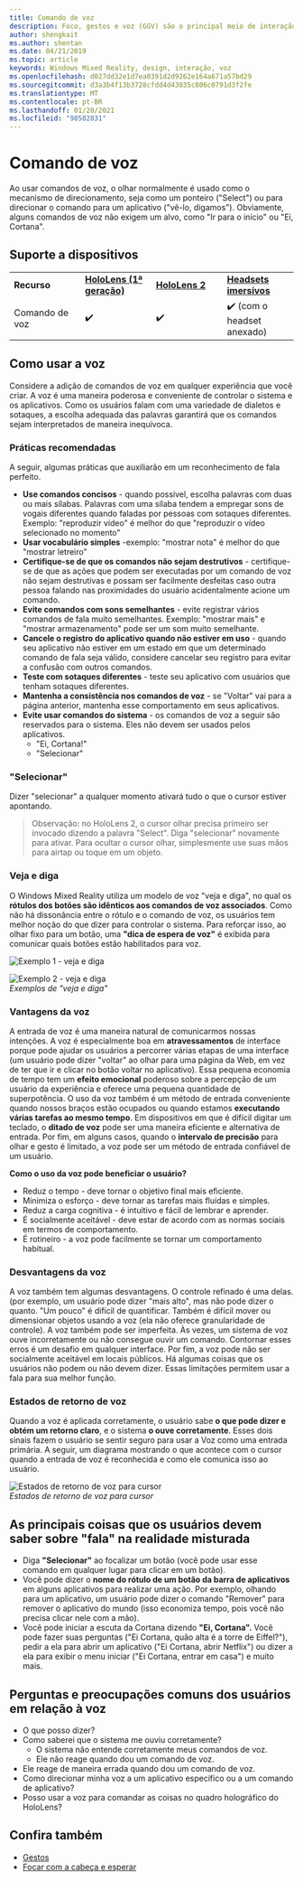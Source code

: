 ```yaml
---
title: Comando de voz
description: Foco, gestos e voz (GGV) são o principal meio de interação do HoloLens. Este artigo fornece orientação sobre design de voz.
author: shengkait
ms.author: shentan
ms.date: 04/21/2019
ms.topic: article
keywords: Windows Mixed Reality, design, interação, voz
ms.openlocfilehash: d027dd32e1d7ea0391d2d9262e164a671a57bd29
ms.sourcegitcommit: d3a3b4f13b3728cfdd4d43035c806c0791d3f2fe
ms.translationtype: MT
ms.contentlocale: pt-BR
ms.lasthandoff: 01/20/2021
ms.locfileid: "98582831"
---
```

# <a name="voice-commanding"></a>Comando de voz

Ao usar comandos de voz, o olhar normalmente é usado como o mecanismo de direcionamento, seja como um ponteiro ("Select") ou para direcionar o comando para um aplicativo ("vê-lo, digamos"). Obviamente, alguns comandos de voz não exigem um alvo, como "Ir para o início" ou "Ei, Cortana".


## <a name="device-support"></a>Suporte a dispositivos

<table>
    <colgroup>
    <col width="25%" />
    <col width="25%" />
    <col width="25%" />
    <col width="25%" />
    </colgroup>
    <tr>
        <td><strong>Recurso</strong></td>
        <td><a href="/hololens/hololens1-hardware"><strong>HoloLens (1ª geração)</strong></a></td>
        <td><a href="https://docs.microsoft.com/hololens/hololens2-hardware"><strong>HoloLens 2</strong></td>
        <td><a href="../discover/immersive-headset-hardware-details.md"><strong>Headsets imersivos</strong></a></td>
    </tr>
     <tr>
        <td>Comando de voz</td>
        <td>✔️</td>
        <td>✔️</td>
        <td>✔️ (com o headset anexado)</td>
    </tr>
</table>



## <a name="how-to-use-voice"></a>Como usar a voz

Considere a adição de comandos de voz em qualquer experiência que você criar. A voz é uma maneira poderosa e conveniente de controlar o sistema e os aplicativos. Como os usuários falam com uma variedade de dialetos e sotaques, a escolha adequada das palavras garantirá que os comandos sejam interpretados de maneira inequívoca.

### <a name="best-practices"></a>Práticas recomendadas

A seguir, algumas práticas que auxiliarão em um reconhecimento de fala perfeito.
* **Use comandos concisos** - quando possível, escolha palavras com duas ou mais sílabas. Palavras com uma sílaba tendem a empregar sons de vogais diferentes quando faladas por pessoas com sotaques diferentes. Exemplo: "reproduzir vídeo" é melhor do que "reproduzir o vídeo selecionado no momento"
* **Usar vocabulário simples** -exemplo: "mostrar nota" é melhor do que "mostrar letreiro"
* **Certifique-se de que os comandos não sejam destrutivos** - certifique-se de que as ações que podem ser executadas por um comando de voz não sejam destrutivas e possam ser facilmente desfeitas caso outra pessoa falando nas proximidades do usuário acidentalmente acione um comando.
* **Evite comandos com sons semelhantes** - evite registrar vários comandos de fala muito semelhantes. Exemplo: "mostrar mais" e "mostrar armazenamento" pode ser um som muito semelhante.
* **Cancele o registro do aplicativo quando não estiver em uso** - quando seu aplicativo não estiver em um estado em que um determinado comando de fala seja válido, considere cancelar seu registro para evitar a confusão com outros comandos.
* **Teste com sotaques diferentes** - teste seu aplicativo com usuários que tenham sotaques diferentes.
* **Mantenha a consistência nos comandos de voz** - se "Voltar" vai para a página anterior, mantenha esse comportamento em seus aplicativos.
* **Evite usar comandos do sistema** - os comandos de voz a seguir são reservados para o sistema. Eles não devem ser usados pelos aplicativos.
   * "Ei, Cortana!"
   * "Selecionar"

### <a name="select"></a>"Selecionar"

Dizer "selecionar" a qualquer momento ativará tudo o que o cursor estiver apontando. 

>Observação: no HoloLens 2, o cursor olhar precisa primeiro ser invocado dizendo a palavra "Select". Diga "selecionar" novamente para ativar. Para ocultar o cursor olhar, simplesmente use suas mãos para airtap ou toque em um objeto. 

### <a name="see-it-say-it"></a>Veja e diga

O Windows Mixed Reality utiliza um modelo de voz "veja e diga", no qual os **rótulos dos botões são idênticos aos comandos de voz associados**. Como não há dissonância entre o rótulo e o comando de voz, os usuários tem melhor noção do que dizer para controlar o sistema. Para reforçar isso, ao olhar fixo para um botão, uma **"dica de espera de voz"** é exibida para comunicar quais botões estão habilitados para voz.


![Exemplo 1 - veja e diga](../design/images/voice-seeitsayit1-640px.jpg)

![Exemplo 2 - veja e diga](../design/images/voice-seeitsayit2-640px.jpg)<br>
*Exemplos de "veja e diga"*

### <a name="voices-strengths"></a>Vantagens da voz

A entrada de voz é uma maneira natural de comunicarmos nossas intenções. A voz é especialmente boa em **atravessamentos** de interface porque pode ajudar os usuários a percorrer várias etapas de uma interface (um usuário pode dizer "voltar" ao olhar para uma página da Web, em vez de ter que ir e clicar no botão voltar no aplicativo). Essa pequena economia de tempo tem um **efeito emocional** poderoso sobre a percepção de um usuário da experiência e oferece uma pequena quantidade de superpotência. O uso da voz também é um método de entrada conveniente quando nossos braços estão ocupados ou quando estamos **executando várias tarefas ao mesmo tempo**. Em dispositivos em que é difícil digitar um teclado, o **ditado de voz** pode ser uma maneira eficiente e alternativa de entrada. Por fim, em alguns casos, quando o **intervalo de precisão** para olhar e gesto é limitado, a voz pode ser um método de entrada confiável de um usuário.

**Como o uso da voz pode beneficiar o usuário?**
* Reduz o tempo - deve tornar o objetivo final mais eficiente.
* Minimiza o esforço - deve tornar as tarefas mais fluídas e simples.
* Reduz a carga cognitiva - é intuitivo e fácil de lembrar e aprender.
* É socialmente aceitável - deve estar de acordo com as normas sociais em termos de comportamento.
* É rotineiro - a voz pode facilmente se tornar um comportamento habitual.

### <a name="voices-weaknesses"></a>Desvantagens da voz

A voz também tem algumas desvantagens. O controle refinado é uma delas. (por exemplo, um usuário pode dizer "mais alto", mas não pode dizer o quanto. "Um pouco" é difícil de quantificar. Também é difícil mover ou dimensionar objetos usando a voz (ela não oferece granularidade de controle). A voz também pode ser imperfeita. Às vezes, um sistema de voz ouve incorretamente ou não consegue ouvir um comando. Contornar esses erros é um desafio em qualquer interface. Por fim, a voz pode não ser socialmente aceitável em locais públicos. Há algumas coisas que os usuários não podem ou não devem dizer. Essas limitações permitem usar a fala para sua melhor função.

### <a name="voice-feedback-states"></a>Estados de retorno de voz

Quando a voz é aplicada corretamente, o usuário sabe **o que pode dizer e obtém um retorno claro**, e o sistema **o ouve corretamente**. Esses dois sinais fazem o usuário se sentir seguro para usar a Voz como uma entrada primária. A seguir, um diagrama mostrando o que acontece com o cursor quando a entrada de voz é reconhecida e como ele comunica isso ao usuário.

![Estados de retorno de voz para cursor](../design/images/voicefeedbackstates.png)<br>
*Estados de retorno de voz para cursor*

## <a name="top-things-users-should-know-about-speech-in-mixed-reality"></a>As principais coisas que os usuários devem saber sobre "fala" na realidade misturada
* Diga **"Selecionar"** ao focalizar um botão (você pode usar esse comando em qualquer lugar para clicar em um botão).
* Você pode dizer o **nome do rótulo de um botão da barra de aplicativos** em alguns aplicativos para realizar uma ação. Por exemplo, olhando para um aplicativo, um usuário pode dizer o comando "Remover" para remover o aplicativo do mundo (isso economiza tempo, pois você não precisa clicar nele com a mão).
* Você pode iniciar a escuta da Cortana dizendo **"Ei, Cortana".** Você pode fazer suas perguntas ("Ei Cortana, quão alta é a torre de Eiffel?"), pedir a ela para abrir um aplicativo ("Ei Cortana, abrir Netflix") ou dizer a ela para exibir o menu iniciar ("Ei Cortana, entrar em casa") e muito mais.

## <a name="common-questions-and-concerns-users-have-about-voice"></a>Perguntas e preocupações comuns dos usuários em relação à voz
* O que posso dizer?
* Como saberei que o sistema me ouviu corretamente?
   * O sistema não entende corretamente meus comandos de voz.
   * Ele não reage quando dou um comando de voz.
* Ele reage de maneira errada quando dou um comando de voz.
* Como direcionar minha voz a um aplicativo específico ou a um comando de aplicativo?
* Posso usar a voz para comandar as coisas no quadro holográfico do HoloLens?

## <a name="see-also"></a>Confira também
* [Gestos](../design/gaze-and-commit.md#composite-gestures)
* [Focar com a cabeça e esperar](../design/gaze-and-dwell.md)